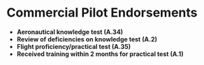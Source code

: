 # Commercial Pilot Endorsements

* **Aeronautical knowledge test (A.34)**
* **Review of deficiencies on knowledge test (A.2)**
* **Flight proficiency/practical test (A.35)**
* **Received training within 2 months for practical test (A.1)**
